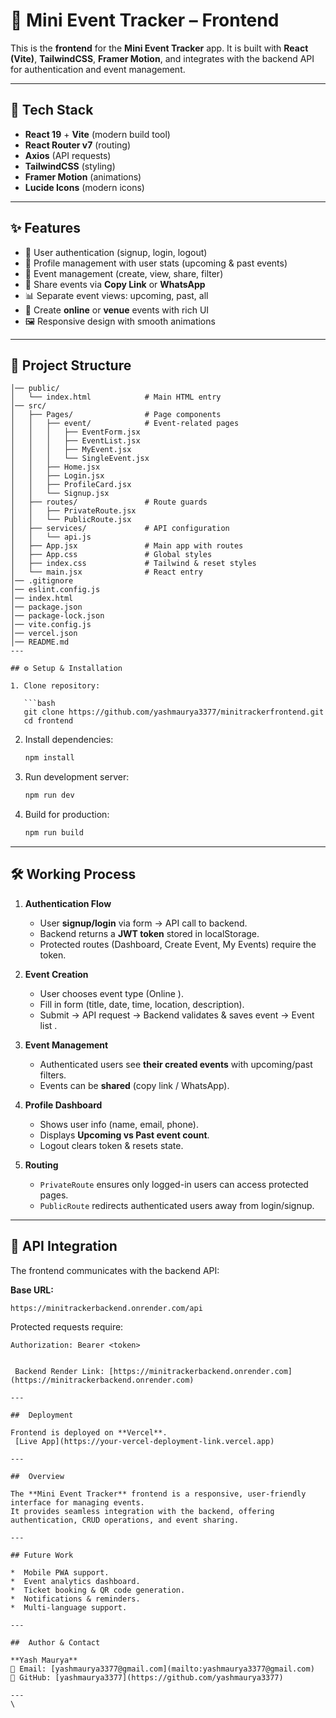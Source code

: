 # 📌 Mini Event Tracker – Frontend

This is the **frontend** for the **Mini Event Tracker** app.
It is built with **React (Vite)**, **TailwindCSS**, **Framer Motion**, and integrates with the backend API for authentication and event management.

---

## 🚀 Tech Stack

* **React 19** + **Vite** (modern build tool)
* **React Router v7** (routing)
* **Axios** (API requests)
* **TailwindCSS** (styling)
* **Framer Motion** (animations)
* **Lucide Icons** (modern icons)

---

## ✨ Features

* 🔐 User authentication (signup, login, logout)
* 👤 Profile management with user stats (upcoming & past events)
* 📅 Event management (create, view, share, filter)
* 🎉 Share events via **Copy Link** or **WhatsApp**
* 📊 Separate event views: upcoming, past, all
* 📍 Create **online** or **venue** events with rich UI
* 🖼️ Responsive design with smooth animations

---

## 📂 Project Structure

```frontend/
│── public/
│   └── index.html            # Main HTML entry
│── src/
│   ├── Pages/                # Page components
│   │   ├── event/            # Event-related pages
│   │   │   ├── EventForm.jsx
│   │   │   ├── EventList.jsx
│   │   │   ├── MyEvent.jsx
│   │   │   └── SingleEvent.jsx
│   │   ├── Home.jsx
│   │   ├── Login.jsx
│   │   ├── ProfileCard.jsx
│   │   └── Signup.jsx
│   ├── routes/               # Route guards
│   │   ├── PrivateRoute.jsx
│   │   └── PublicRoute.jsx
│   ├── services/             # API configuration
│   │   └── api.js
│   ├── App.jsx               # Main app with routes
│   ├── App.css               # Global styles
│   ├── index.css             # Tailwind & reset styles
│   └── main.jsx              # React entry
│── .gitignore
│── eslint.config.js
│── index.html
│── package.json
│── package-lock.json
│── vite.config.js
│── vercel.json
│── README.md
---

## ⚙️ Setup & Installation

1. Clone repository:

   ```bash
   git clone https://github.com/yashmaurya3377/minitrackerfrontend.git
   cd frontend
   ```
2. Install dependencies:

   ```bash
   npm install
   ```
3. Run development server:

   ```bash
   npm run dev
   ```
4. Build for production:

   ```bash
   npm run build
   ```

---

## 🛠️ Working Process

1. **Authentication Flow**

   * User **signup/login** via form → API call to backend.
   * Backend returns a **JWT token** stored in localStorage.
   * Protected routes (Dashboard, Create Event, My Events) require the token.

2. **Event Creation**

   * User chooses event type (Online ).
   * Fill in form (title, date, time, location, description).
   * Submit → API request → Backend validates & saves event → Event list .

3. **Event Management**
   * Authenticated users see **their created events** with upcoming/past filters.
   * Events can be **shared** (copy link / WhatsApp).

4. **Profile Dashboard**

   * Shows user info (name, email, phone).
   * Displays **Upcoming vs Past event count**.
   * Logout clears token & resets state.

5. **Routing**

   * `PrivateRoute` ensures only logged-in users can access protected pages.
   * `PublicRoute` redirects authenticated users away from login/signup.

---

## 🔗 API Integration

The frontend communicates with the backend API:

**Base URL:**

```
https://minitrackerbackend.onrender.com/api
```

Protected requests require:

```
Authorization: Bearer <token>
```


```

 Backend Render Link: [https://minitrackerbackend.onrender.com](https://minitrackerbackend.onrender.com)

---

##  Deployment

Frontend is deployed on **Vercel**.
 [Live App](https://your-vercel-deployment-link.vercel.app)

---

##  Overview

The **Mini Event Tracker** frontend is a responsive, user-friendly interface for managing events.
It provides seamless integration with the backend, offering authentication, CRUD operations, and event sharing.

---

## Future Work

*  Mobile PWA support.
*  Event analytics dashboard.
*  Ticket booking & QR code generation.
*  Notifications & reminders.
*  Multi-language support.

---

##  Author & Contact

**Yash Maurya**
📧 Email: [yashmaurya3377@gmail.com](mailto:yashmaurya3377@gmail.com)
💼 GitHub: [yashmaurya3377](https://github.com/yashmaurya3377)

---
\

